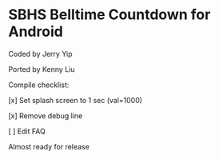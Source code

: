 SBHS Belltime Countdown for Android
==============
Coded by Jerry Yip

Ported by Kenny Liu

Compile checklist:

[x] Set splash screen to 1 sec (val=1000)

[x] Remove debug line

[ ] Edit FAQ


Almost ready for release

